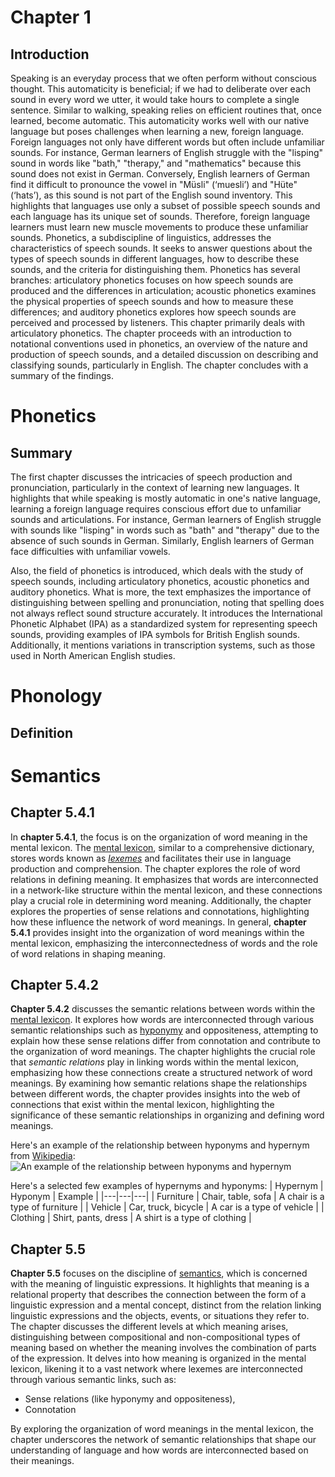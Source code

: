 # Chapter 1

## Introduction
Speaking is an everyday process that we often perform without conscious thought. This automaticity is beneficial; if we had to deliberate over each sound in every word we utter, it would take hours to complete a single sentence. Similar to walking, speaking relies on efficient routines that, once learned, become automatic.
This automaticity works well with our native language but poses challenges when learning a new, foreign language. Foreign languages not only have different words but often include unfamiliar sounds. For instance, German learners of English struggle with the "lisping" sound in words like "bath," "therapy," and "mathematics" because this sound does not exist in German. Conversely, English learners of German find it difficult to pronounce the vowel in "Müsli" (‘muesli’) and "Hüte" (‘hats’), as this sound is not part of the English sound inventory. This highlights that languages use only a subset of possible speech sounds and each language has its unique set of sounds. Therefore, foreign language learners must learn new muscle movements to produce these unfamiliar sounds.
Phonetics, a subdiscipline of linguistics, addresses the characteristics of speech sounds. It seeks to answer questions about the types of speech sounds in different languages, how to describe these sounds, and the criteria for distinguishing them. Phonetics has several branches: articulatory phonetics focuses on how speech sounds are produced and the differences in articulation; acoustic phonetics examines the physical properties of speech sounds and how to measure these differences; and auditory phonetics explores how speech sounds are perceived and processed by listeners. This chapter primarily deals with articulatory phonetics.
The chapter proceeds with an introduction to notational conventions used in phonetics, an overview of the nature and production of speech sounds, and a detailed discussion on describing and classifying sounds, particularly in English. The chapter concludes with a summary of the findings.

# Phonetics
## Summary 
The first chapter discusses the intricacies of speech production and pronunciation, particularly in the context of learning new languages. It highlights that while speaking is mostly automatic in one's native language, learning a foreign language requires conscious effort due to unfamiliar sounds and articulations. For instance, German learners of English struggle with sounds like "lisping" in words such as "bath" and "therapy" due to the absence of such sounds in German. Similarly, English learners of German face difficulties with unfamiliar vowels.

Also, the field of phonetics is introduced, which deals with the study of speech sounds, including articulatory phonetics, acoustic phonetics  and auditory phonetics. What is more, the text emphasizes the importance of distinguishing between spelling and pronunciation, noting that spelling does not always reflect sound structure accurately. It introduces the International Phonetic Alphabet (IPA) as a standardized system for representing speech sounds, providing examples of IPA symbols for British English sounds. Additionally, it mentions variations in transcription systems, such as those used in North American English studies.

# Phonology 
## Definition 

# Semantics

## Chapter 5.4.1

In **chapter 5.4.1**, the focus is on the organization of word meaning in the mental lexicon. The [mental lexicon](https://en.wikipedia.org/wiki/Mental_lexicon), similar to a comprehensive dictionary, stores words known as _[lexemes](https://en.wikipedia.org/wiki/Lexeme)_ and facilitates their use in language production and comprehension. The chapter explores the role of word relations in defining meaning. It emphasizes that words are interconnected in a network-like structure within the mental lexicon, and these connections play a crucial role in determining word meaning. Additionally, the chapter explores the properties of sense relations and connotations, highlighting how these influence the network of word meanings. In general, **chapter 5.4.1** provides insight into the organization of word meanings within the mental lexicon, emphasizing the interconnectedness of words and the role of word relations in shaping meaning.


## Chapter 5.4.2

**Chapter 5.4.2** discusses the semantic relations between words within the [mental lexicon](https://en.wikipedia.org/wiki/Mental_lexicon). It explores how words are interconnected through various semantic relationships such as [hyponymy](https://en.wikipedia.org/wiki/Hypernymy_and_hyponymy) and oppositeness, attempting to explain how these sense relations differ from connotation and contribute to the organization of word meanings. The chapter highlights the crucial role that _semantic relations_ play in linking words within the mental lexicon, emphasizing how these connections create a structured network of word meanings. By examining how semantic relations shape the relationships between different words, the chapter provides insights into the web of connections that exist within the mental lexicon, highlighting the significance of these semantic relationships in organizing and defining word meanings.

Here's an example of the relationship between hyponyms and hypernym from [Wikipedia](https://en.wikipedia.org/wiki/Hypernymy_and_hyponymy):
![An example of the relationship between hyponyms and hypernym](https://upload.wikimedia.org/wikipedia/commons/thumb/b/b4/Hyponym_and_hypernym.svg/2880px-Hyponym_and_hypernym.svg.png "An example of the relationship between hyponyms and hypernym")

Here's a selected few examples of hypernyms and hyponyms:
| Hypernym | Hyponym | Example |
|---|---|---|
| Furniture | Chair, table, sofa | A chair is a type of furniture |
| Vehicle | Car, truck, bicycle | A car is a type of vehicle |
| Clothing | Shirt, pants, dress | A shirt is a type of clothing |

## Chapter 5.5

**Chapter 5.5** focuses on the discipline of [semantics](https://en.wikipedia.org/wiki/Semantics), which is concerned with the meaning of linguistic expressions. It highlights that meaning is a relational property that describes the connection between the form of a linguistic expression and a mental concept, distinct from the relation linking linguistic expressions and the objects, events, or situations they refer to. The chapter discusses the different levels at which meaning arises, distinguishing between compositional and non-compositional types of meaning based on whether the meaning involves the combination of parts of the expression. It delves into how meaning is organized in the mental lexicon, likening it to a vast network where lexemes are interconnected through various semantic links, such as:

* Sense relations (like hyponymy and oppositeness),
* Connotation

By exploring the organization of word meanings in the mental lexicon, the chapter underscores the network of semantic relationships that shape our understanding of language and how words are interconnected based on their meanings.